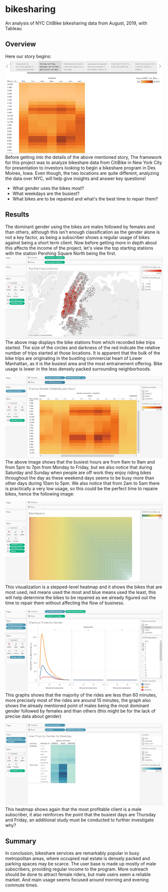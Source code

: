 # bikesharing
An analysis of NYC CitiBike bikesharing data from August, 2019, with Tableau

## Overview
Here our story begins:
![Story](worksheets/story.PNG)
Before getting into the details of the above mentioned story, The framework for this project was to analyze bikeshare data from CitiBike in New York City for presentation to investors looking to begin a bikeshare program in Des Moines, Iowa. Even though, the two locations are quite different, analyzing the data over NYC, will help give insights and answer key questions!
- What gender uses the bikes most?
- What weekdays are the busiest?
- What bikes are to be repaired and what's the best time to repair them?

## Results

The dominant gender using the bikes are males followed by females and than others, although this isn't enough classification as the gender alone is not a key factor, as being a subscriber shows a regular usage of bikes against being a short term client.
Now before getting more in depth about this affects the income of the project, let's view the top starting stations with the station Pershing Square North being the first.
![top stations](worksheets/top_starting_locations.PNG)
The above map displays the bike stations from which recorded bike trips started. The size of the circles and darkness of the red indicate the relative number of trips started at those locations. It is apparent that the bulk of the bike trips are originating in the bustling commercial heart of Lower Manhattan, as it is the busiest area and the most entrainement offering. Bike usage is lower in the less densely packed surrounding neighborhoods.

![trips by weekday per hour](worksheets/trips_by_gender_weekday_per_hour.PNG)
The above image shows that the busiest hours are from 6am to 9am and from 5pm to 7pm from Monday to Friday, but we also notice that during Saturday and Sunday when people are off work they enjoy riding bikes throughout the day as these weekend days seems to be busy more than other days during 10am to 5pm. We also notice that from 2am to 5am there is practically a very low usage, so this could be the perfect time to repaire bikes, hence the following image:

![bikes to repair](worksheets/bike_repairs.PNG)
This visualization is a stepped-level heatmap and it shows the bikes that are most used, red means used the most and blue means used the least, this will help determine the bikes to be repaired as we already figured out the time to repair them without affecting the flow of business.

![checkout times by gender](worksheets/checkout_times_by_gender.PNG)
This graphs shows that the majority of the rides are less than 60 minutes, more precisely most of the rides are around 15 minutes, the graph also shows the already mentioned point of males being the most dominant gender followed by females and than others (this might be for the lack of precise data about gender)

![user_trips_by_gender_by_weekday](worksheets/user_trips_by_gender_by_weekday.PNG)
This heatmap shows again that the most profitable client is a male subscriber, it also reinforces the point that the busiest days are Thursday and Friday, an additional study must be conducted to further investigate why?


## Summary
In conclusion, bikeshare services are remarkably popular in busy metropolitan areas, where occupied real estate is densely packed and parking spaces may be scarce. The user base is made up mostly of male subscribers, providing regular income to the program. More outreach should be done to attract female riders, but male users seem a reliable market. And main usage seems focused around morning and evening commute times.




